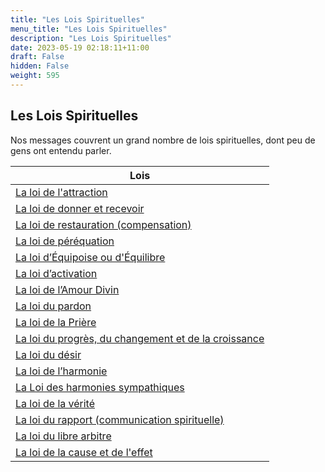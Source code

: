 ```yaml
---
title: "Les Lois Spirituelles"
menu_title: "Les Lois Spirituelles"
description: "Les Lois Spirituelles"
date: 2023-05-19 02:18:11+11:00
draft: False
hidden: False
weight: 595
---
```

## Les Lois Spirituelles

Nos messages couvrent un grand nombre de lois spirituelles, dont peu de gens ont entendu parler.

|**Lois**
|---
| [La loi de l'attraction](/10-fr-spiritual-subjects/10-1-fr-spiritual-laws/10-1-1-fr-the-law-of-attraction/) |
| [La loi de donner et recevoir](/10-fr-spiritual-subjects/10-1-fr-spiritual-laws/10-1-2-fr-the-law-of-give-and-receive/) |
| [La loi de restauration (compensation)](/10-fr-spiritual-subjects/10-1-fr-spiritual-laws/10-1-3-fr-the-law-of-compensation/) |
| [La loi de péréquation](/10-fr-spiritual-subjects/10-1-fr-spiritual-laws/10-1-4-fr-the-law-of-mutual-aid/) |
| [La loi d’Équipoise ou d'Équilibre](/10-fr-spiritual-subjects/10-1-fr-spiritual-laws/10-1-5-fr-the-law-of-equipoise-or-balance/) |
| [La loi d’activation](/10-fr-spiritual-subjects/10-1-fr-spiritual-laws/10-1-6-fr-the-law-of-activation/) |
| [La loi de l’Amour Divin](/10-fr-spiritual-subjects/10-1-fr-spiritual-laws/10-1-7-fr-the-law-of-divine-love/) |
| [La loi du pardon](/10-fr-spiritual-subjects/10-1-fr-spiritual-laws/10-1-8-fr-the-law-of-forgiveness/) |
| [La loi de la Prière](/10-fr-spiritual-subjects/10-1-fr-spiritual-laws/10-1-9-fr-the-law-of-prayer/) |
| [La loi du progrès, du changement et de la croissance](/10-fr-spiritual-subjects/10-1-fr-spiritual-laws/10-1-10-fr-the-law-of-progress-change-and-growth/) |
| [La loi du désir](/10-fr-spiritual-subjects/10-1-fr-spiritual-laws/10-1-11-fr-the-law-of-desire/) |
| [La loi de l’harmonie](/10-fr-spiritual-subjects/10-1-fr-spiritual-laws/10-1-12-fr-the-law-of-harmony/) |
| [La Loi des harmonies sympathiques](/10-fr-spiritual-subjects/10-1-fr-spiritual-laws/10-1-13-fr-the-law-of-sympathetic-harmonies/) |
| [La loi de la vérité](/10-fr-spiritual-subjects/10-1-fr-spiritual-laws/10-1-14-fr-the-law-of-truth/) |
| [La loi du rapport (communication spirituelle)](/10-fr-spiritual-subjects/10-1-fr-spiritual-laws/10-1-15-fr-the-law-of-rapport/) |
| [La loi du libre arbitre](/10-fr-spiritual-subjects/10-1-fr-spiritual-laws/10-1-16-fr-the-law-of-free-will/) |
| [La loi de la cause et de l'effet](/10-fr-spiritual-subjects/10-1-fr-spiritual-laws/10-1-17-fr-the-law-of-cause-and-effect/) |
